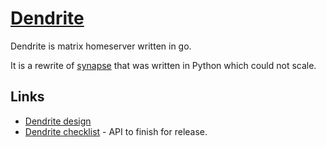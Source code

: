 # [Dendrite](https://github.com/matrix-org/dendrite)
Dendrite is matrix homeserver written in go.

It is a rewrite of [synapse](https://github.com/matrix-org/synapse) that was written in Python which could not scale.

## Links
- [Dendrite design](https://github.com/matrix-org/dendrite/blob/master/DESIGN.md)
- [Dendrite checklist](https://docs.google.com/spreadsheets/d/1tkMNpIpPjvuDJWjPFbw_xzNzOHBA-Hp50Rkpcr43xTw) - API to finish for release.
